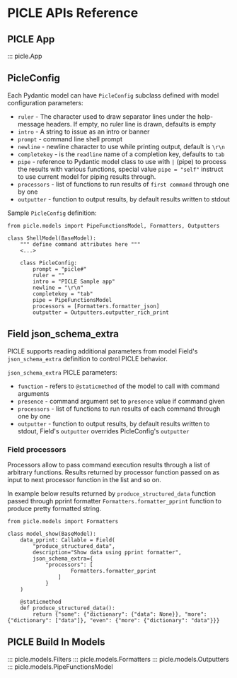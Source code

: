 # PICLE APIs Reference

## PICLE App

::: picle.App

## PicleConfig

Each Pydantic model can have ``PicleConfig`` subclass defined
with model configuration parameters:

- ``ruler`` - The character used to draw separator lines under the help-message headers. If empty, no ruler line is drawn, defaults is empty
- ``intro`` - A string to issue as an intro or banner
- ``prompt`` - command line shell prompt
- ``newline`` - newline character to use while printing output, default is ``\r\n``
- ``completekey`` - is the ``readline`` name of a completion key, defaults to ``tab``
- ``pipe`` - reference to Pydantic model class to use with ``|`` (pipe) to process the 
	results with various functions, special value ``pipe = "self"`` instruct to use 
	current model for piping results through.
- ``processors`` - list of functions to run results of `first command` through one by one
- ``outputter`` - function to output results, by default results written to stdout

Sample ``PicleConfig`` definition:

```
from picle.models import PipeFunctionsModel, Formatters, Outputters

class ShellModel(BaseModel):
    """ define command attributes here """
	<...>
	
    class PicleConfig:
        prompt = "picle#"
        ruler = ""
        intro = "PICLE Sample app"
        newline = "\r\n"
        completekey = "tab"
		pipe = PipeFunctionsModel
		processors = [Formatters.formatter_json]
		outputter = Outputters.outputter_rich_print 
```

## Field json_schema_extra

PICLE supports reading additional parameters from model Field's ``json_schema_extra`` 
definition to control PICLE behavior. 

``json_schema_extra`` PICLE parameters:

- ``function`` - refers to ``@staticmethod`` of the model to call with command arguments
- ``presence`` - command argument set to ``presence`` value if command given
- ``processors`` - list of functions to run results of each command through one by one
- ``outputter`` - function to output results, by default results written to 
	stdout, Field's ``outputter`` overrides PicleConfig's ``outputter``
	
### Field processors

Processors allow to pass command execution results through a list of arbitrary functions.
Results returned by processor function passed on as input to next processor function in the 
list and so on.

In example below results returned by ``produce_structured_data`` function passed through
pprint formatter ``Formatters.formatter_pprint`` function to produce pretty formatted string.

```
from picle.models import Formatters

class model_show(BaseModel):
    data_pprint: Callable = Field(
        "produce_structured_data", 
        description="Show data using pprint formatter", 
        json_schema_extra={
            "processors": [
                    Formatters.formatter_pprint
                ]
            }
    )

    @staticmethod        
    def produce_structured_data():
        return {"some": {"dictionary": {"data": None}}, "more": {"dictionary": ["data"]}, "even": {"more": {"dictionary": "data"}}}
```

## PICLE Build In Models

::: picle.models.Filters
::: picle.models.Formatters
::: picle.models.Outputters
::: picle.models.PipeFunctionsModel
